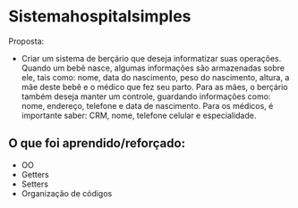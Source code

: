 # Sistemahospitalsimples
Proposta:
- Criar um sistema de berçário que deseja informatizar suas operações. Quando um bebê nasce, algumas informações são armazenadas sobre ele, tais como: nome, data do nascimento, peso do nascimento, altura, a mãe deste bebê e o médico que fez seu parto. Para as mães, o berçário também deseja manter um controle, guardando informações como: nome, endereço, telefone e data de nascimento. Para os médicos, é importante saber: CRM, nome, telefone celular e especialidade.

## O que foi aprendido/reforçado:
- OO
- Getters
- Setters
- Organização de códigos



